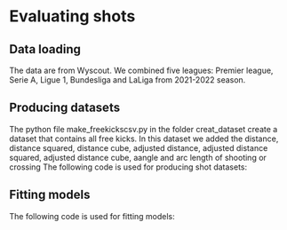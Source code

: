 # Evaluating shots

## Data loading
The data are from Wyscout. We combined five leagues: Premier league, Serie A, Ligue 1, Bundesliga and LaLiga from 2021-2022 season.

## Producing datasets
The python file make_freekickscsv.py in the folder creat_dataset create a dataset that contains all free kicks. In this dataset we added the distance, distance squared, distance cube, adjusted distance, adjusted distance squared, adjusted distance cube, aangle and arc length of shooting or crossing
The following code is used for producing shot datasets:


## Fitting models

The following code is used for fitting models:



